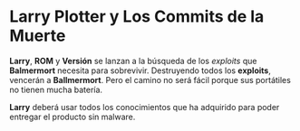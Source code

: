 # Larry Plotter y Los Commits de la Muerte

**Larry**, **ROM** y **Versión** se lanzan a la búsqueda de los *exploits* que
**Balmermort** necesita para sobrevivir.
Destruyendo todos los **exploits**, vencerán a **Ballmermort**.
Pero el camino no será fácil porque sus portátiles no tienen mucha batería.

**Larry** deberá usar todos los conocimientos que ha adquirido para 
poder entregar el producto sin malware.

